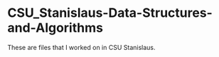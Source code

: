 # CSU_Stanislaus-Data-Structures-and-Algorithms
These are files that I worked on in CSU Stanislaus.
